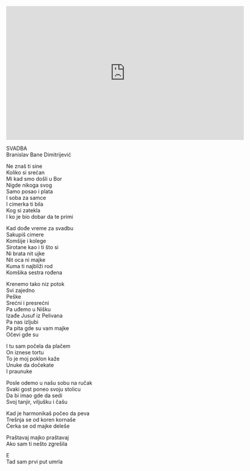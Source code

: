
<iframe src="https://vimeo.com/1040356303/128952d366" width="640" height="360" frameborder="0" allow="autoplay; fullscreen; picture-in-picture" allowfullscreen></iframe>  



SVADBA  
Branislav Bane Dimitrijević  
  
Ne znaš ti sine  
Koliko si srećan  
Mi kad smo došli u Bor  
Nigde nikoga svog  
Samo posao i plata  
I soba za samce  
I cimerka ti bila  
Kog si zatekla  
I ko je bio dobar da te primi  
  
Kad dođe vreme za svadbu  
Sakupiš cimere  
Komšije i kolege  
Sirotane kao i ti što si  
Ni brata nit ujke  
Nit oca ni majke  
Kuma ti najbliži rod  
Komšika sestra rođena  
  
Krenemo tako niz potok  
Svi zajedno  
Peške  
Srećni i presrećni  
Pa uđemo u Nišku  
Izađe Jusuf iz Pelivana  
Pa nas izljubi  
Pa pita gde su vam majke  
Očevi gde su  
  
I tu sam počela da plačem  
On iznese tortu  
To je moj poklon kaže  
Unuke da dočekate  
I praunuke  
  
Posle odemo u našu sobu na ručak  
Svaki gost poneo svoju stolicu  
Da bi imao gde da sedi  
Svoj tanjir, viljušku i čašu  
  
Kad je harmonikaš počeo da peva  
Trešnja se od koren kornaše  
Ćerka se od majke deleše  
  
Praštavaj majko praštavaj  
Ako sam ti nešto zgrešila  
  
E  
Tad sam prvi put umrla  
  


